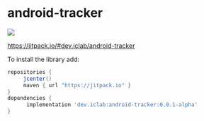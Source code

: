 # android-tracker

[![](https://jitpack.io/v/dev.iclab/android-tracker.svg?label=Release)](https://jitpack.io/#dev.iclab/android-tracker)

https://jitpack.io/#dev.iclab/android-tracker

To install the library add: 
 
   ```gradle
   repositories { 
        jcenter()
        maven { url "https://jitpack.io" }
   }
   dependencies {
         implementation 'dev.iclab:android-tracker:0.0.1-alpha'
   }
   ```  
